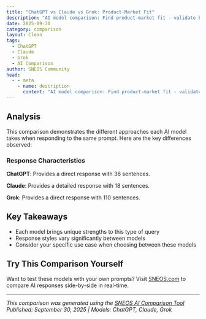 ```yaml
---
title: "ChatGPT vs Claude vs Grok: Product-Market Fit"
description: "AI model comparison: Find product-market fit - validate business idea before scaling..."
date: 2025-09-30
category: comparison
layout: Clean
tags:
  - ChatGPT
  - Claude
  - Grok
  - AI Comparison
author: SNEOS Community
head:
  - - meta
    - name: description
      content: "AI model comparison: Find product-market fit - validate business idea before scaling..."
---
```


<ChatComparison
  title="ChatGPT vs Claude vs Grok: Product-Market Fit"
  prompt="Find product-market fit - validate business idea before scaling"
  :responses='{
    "ChatGPT": "Finding product-market fit (PMF) and validating your business idea before scaling is crucial for building a successful and sustainable business. Here\u2019s a step-by-step guide to help you achieve this:\n\n### 1. Understand Your Target Market\n- **Define your customer segments**: Identify who your potential customers are.\n- **Research their pain points**: Understand the problems they face that your product could solve.\n- **Analyze competitors**: See how current solutions address these problems and identify gaps.\n\n### 2. Develop a Minimum Viable Product (MVP)\n- **Build the simplest version** of your product that delivers core value.\n- **Focus on key features** that directly address your target customers\u2019 pain points.\n- **Keep development costs and time low** to test your idea quickly.\n\n### 3. Conduct Customer Interviews and Surveys\n- **Engage potential customers** with your MVP or concept.\n- **Ask open-ended questions** to learn about their needs, desires, and feedback.\n- **Validate demand**: Are they interested? Would they pay? Why or why not?\n\n### 4. Measure Key Metrics\n- **Engagement**: Are users actively using your MVP?\n- **Retention**: Do they keep coming back?\n- **Conversion**: How many are converting to paid customers or taking your desired action?\n- **Feedback**: Qualitative data on what users like or dislike.\n\n### 5. Iterate Based on Feedback\n- Use feedback to **improve features**, change positioning, or pivot your product if necessary.\n- Repeat testing with updated versions to move closer to PMF.\n\n### 6. Test Pricing and Business Model\n- Experiment with pricing to find what customers are willing to pay.\n- Validate your revenue model (subscription, one-time purchase, freemium, etc.).\n\n### 7. Validate Scale Potential\n- Ensure your target market is large enough and accessible.\n- Test marketing channels to acquire customers cost-effectively.\n\n### 8. Confirm Product-Market Fit\nSome signs include:\n- Rapid growth in users and revenue.\n- High customer retention and low churn.\n- Users actively recommend your product.\n- Users express dissatisfaction when your product is unavailable.\n\n### Summary Checklist:\n- [ ] Clear understanding of target customers and their problems\n- [ ] MVP built and launched quickly\n- [ ] Direct customer engagement with surveys/interviews\n- [ ] Measurement of engagement, retention, and conversion\n- [ ] Iterations made based on real feedback\n- [ ] Pricing and business model tested\n- [ ] Market size and acquisition channels validated\n- [ ] Positive indicators of product-market fit observed\n\n---\n\nIf you want, I can help you craft specific interview questions, design an MVP plan, or analyze market data for your idea!",
    "Claude": "# Finding Product-Market Fit: A Comprehensive Validation Framework\n\n## Understanding Product-Market Fit\n\nProduct-market fit occurs when your product satisfies a strong market demand - you\u0027ve built something people want and are willing to pay for. Here\u0027s how to systematically validate your idea:\n\n## Phase 1: Problem Validation\n\n### 1. Define Your Hypothesis\n- **Problem statement**: What specific problem are you solving?\n- **Target customer**: Who experiences this problem most acutely?\n- **Solution hypothesis**: How will your product solve this problem?\n\n### 2. Customer Discovery\n- **Interview 20-30 potential customers**\n  - Ask about their current pain points\n  - Understand their existing solutions\n  - Gauge problem severity (1-10 scale)\n- **Look for patterns**: Do multiple people describe the same problem?\n- **Validate problem urgency**: Are they actively seeking solutions?\n\n### 3. Market Research\n- Analyze competitor solutions\n- Study market size and growth trends\n- Identify underserved segments\n\n## Phase 2: Solution Validation\n\n### 1. Build an MVP (Minimum Viable Product)\n- Focus on core functionality only\n- Use low-cost validation methods:\n  - Landing pages with signup forms\n  - Prototypes or wireframes\n  - Manual processes behind automation\n  - Concierge services\n\n### 2. Key Metrics to Track\n- **Customer acquisition**: How easily do you acquire users?\n- **Engagement**: How often do users return?\n- **Retention**: What\u0027s your churn rate?\n- **Satisfaction**: Net Promoter Score (NPS)\n- **Revenue**: Are customers willing to pay?\n\n## Phase 3: Market Fit Validation\n\n### Signs You\u0027re Approaching Product-Market Fit:\n\u2705 **High user engagement** (daily/weekly active users)\n\u2705 **Low churn rates** (\u003C5% monthly for B2B, \u003C10% for B2C)\n\u2705 **Organic growth** through word-of-mouth\n\u2705 **Customer desperation** - they\u0027d be very disappointed if your product disappeared\n\u2705 **Revenue growth** without proportional marketing spend increase\n\u2705 **Press and industry recognition**\n\n### The Sean Ellis Test\nSurvey your users: \u0022How would you feel if you could no longer use this product?\u0022\n- **40%\u002B answer \u0022Very disappointed\u0022** = Strong product-market fit indicator\n\n## Phase 4: Validation Methods by Stage\n\n### Early Stage (Pre-Product)\n- **Problem interviews**\n- **Surveys and questionnaires**\n- **Landing page tests**\n- **Smoke tests** (gauge demand before building)\n\n### MVP Stage\n- **A/B testing** different features\n- **Cohort analysis** for retention\n- **User behavior analytics**\n- **Customer feedback loops**\n\n### Growth Stage\n- **Unit economics validation**\n- **Scalability testing**\n- **Customer lifetime value (CLV) analysis**\n- **Market expansion experiments**\n\n## Common Validation Pitfalls to Avoid\n\n\u274C **Confirmation bias** - Only seeking positive feedback\n\u274C **Vanity metrics** - Focusing on downloads vs. active usage\n\u274C **Building in isolation** - Not involving customers in development\n\u274C **Premature scaling** - Growing before achieving fit\n\u274C **Ignoring churn** - Not understanding why customers leave\n\n## When to Pivot vs. Persevere\n\n### Pivot if:\n- Consistent low engagement despite iterations\n- High customer acquisition costs with low retention\n- Market feedback suggests different problem/solution needed\n- Unable to find repeatable, scalable business model\n\n### Persevere if:\n- Core metrics are improving consistently\n- Strong customer feedback on problem-solution fit\n- Clear path to profitability emerging\n- Growing organic demand\n\n## Action Plan Checklist\n\n### Week 1-2: Problem Research\n- [ ] Define target customer persona\n- [ ] Conduct 10\u002B customer interviews\n- [ ] Analyze competition and market size\n- [ ] Document key insights and patterns\n\n### Week 3-4: Solution Design\n- [ ] Create MVP scope based on research\n- [ ] Build prototype or landing page\n- [ ] Set up analytics and tracking\n- [ ] Prepare feedback collection systems\n\n### Week 5-8: Testing \u0026 Iteration\n- [ ] Launch MVP to small user group\n- [ ] Collect and analyze user data\n- [ ] Iterate based on feedback\n- [ ] Expand testing group gradually\n\n### Week 9-12",
    "Grok": "Finding product-market fit (PMF) is a critical step in building a successful business. It means that your product or service satisfies a strong demand in a specific market. Validating your business idea before scaling helps you avoid wasting time, money, and resources on something that might not work. Here\u0027s a step-by-step guide to finding product-market fit and validating your business idea:\n\n---\n\n### 1. Understand Your Target Market\nBefore building or scaling your product, deeply understand who your potential customers are and what problems they face.\n\n- **Identify your target audience**: Define a specific group of people who are most likely to need or want your product. Create detailed customer personas (age, gender, income, location, pain points, behaviors).\n- **Research their pain points**: What problems are they facing? What frustrates them? What do they currently do to solve these issues?\n- **Analyze the competition**: Look at existing solutions in the market. What are competitors doing well, and where are the gaps? Use tools like Google, social media, or platforms like Product Hunt to identify competitors.\n\n**How to research:**\n- Conduct surveys or interviews with potential customers.\n- Join forums, communities, or social media groups where your target audience hangs out (Reddit, Quora, Facebook groups).\n- Use keyword research tools (e.g., Google Keyword Planner) to see what people are searching for related to your idea.\n\n---\n\n### 2. Develop a Minimum Viable Product (MVP)\nAn MVP is a basic version of your product with just enough features to test whether your idea resonates with your target audience.\n\n- **Focus on the core value**: Build only the essential features that solve the primary pain point.\n- **Keep it lean**: Avoid over-investing in design or extra features at this stage. The goal is to test demand, not perfection.\n- **Examples of MVPs**:\n  - A landing page describing your product and collecting email signups.\n  - A no-code prototype (e.g., using tools like Bubble or Figma).\n  - A small batch of handmade products for a physical business.\n\n**Goal**: Get something in front of customers quickly to gather real feedback.\n\n---\n\n### 3. Test Your Idea with Early Adopters\nEarly adopters are the first customers willing to try your product and provide feedback. They\u2019re crucial for validating demand.\n\n- **Reach out to your network**: Start with friends, family, or professional connections who fit your target audience.\n- **Use online platforms**: Post about your MVP in relevant communities (e.g., Reddit, LinkedIn groups, niche forums) or run small, targeted ads (Google Ads, Facebook Ads).\n- **Offer incentives**: Provide early access, discounts, or free trials to encourage people to try your product.\n\n**What to measure**:\n- Are people willing to use your product or sign up for updates?\n- Are they providing positive feedback or expressing genuine interest?\n- Are they willing to pay (even a small amount) for it?\n\n---\n\n### 4. Gather Feedback and Iterate\nFeedback from real users will help you understand whether you\u2019re on the right track and what needs improvement.\n\n- **Ask the right questions**:\n  - What do you like about the product?\n  - What\u2019s missing or frustrating?\n  - Would you recommend this to others? Why or why not?\n- **Use tools for feedback**:\n  - Surveys (Google Forms, Typeform).\n  - One-on-one interviews or user testing sessions.\n  - Analytics (for digital products) to see how users interact with your MVP.\n- **Iterate based on feedback**: Make improvements to your product based on what you learn. Focus on changes that address the most common or critical issues.\n\n**Key indicator of PMF**: If customers are disappointed at the thought of not having your product (e.g., they say, \u201CI\u2019d be devastated if this went away\u201D), you\u2019re likely close to product-market fit.\n\n---\n\n### 5. Validate Demand with Pre-Sales or Commitments\nOne of the strongest ways to validate your idea is to see if people are willing to pay for it before you fully build or scale.\n\n- **Pre-sell your product**: Offer pre-orders or crowdfunding campaigns (e.g., Kickstarter, Indiegogo) to gauge interest.\n- **Collect commitments**: For services or B2B products, secure letters of intent or pilot agreements from potential clients.\n- **Run a small paid test**: Launch a limited version of your product and see if people buy it. Even a small number of sales can indicate demand.\n\n**Key metric**: If people are paying or committing, it\u2019s a strong sign of PMF.\n\n---\n\n### 6. Measure Product-Market Fit\nThere are several ways to assess whether you\u2019ve achieved product-market fit. Look for these signals:\n\n- **Customer retention**: Are users coming back to use your product repeatedly?\n- **Net Promoter Score (NPS)**: Ask customers, \u201CHow likely are you to recommend this product to a friend or colleague?\u201D A high NPS (above 30) suggests strong satisfaction.\n- **Growth through word of mouth**: Are customers referring others to your product without you asking?\n- **Sean Ellis Test**: Ask users, \u201CHow would you feel if you could no longer use this product?\u201D If at least 40% respond with \u201Cvery disappointed,\u201D you\u2019re likely on the right track.\n\n---\n\n### 7. Refine Your Positioning and Messaging\nEven with a good product, poor messaging can prevent you from reaching the right audience.\n\n- **Test different value propositions**: Experiment with how you describe your product\u2019s benefits (e.g., \u201CSave time\u201D vs. \u201CIncrease productivity\u201D).\n- **Adjust based on feedback**: If customers don\u2019t understand what your product does, simplify or reframe your messaging.\n- **Tailor to your audience**: Use language and channels that resonate with your target market.\n\n---\n\n### 8. Scale Only After Achieving PMF\nScaling too early can be a costly mistake if you haven\u2019t validated your idea. Wait until you see consistent demand and positive feedback before investing heavily in marketing, hiring, or production.\n\n- **Signs you\u2019re ready to scale**:\n  - Steady customer growth or sales.\n  - High retention rates and customer satisfaction.\n  - Clear understanding of who your best customers are and how to reach them.\n- **Scaling strategies**:\n  - Invest in marketing (paid ads, content marketing, partnerships).\n  - Expand your product features or target new markets.\n  - Build a team to handle operations and growth.\n\n---\n\n### Tools and Resources for Validation\n- **Surveys and Feedback**: Google Forms, Typeform, SurveyMonkey.\n- **Landing Pages**:Carrd, Unbounce, Leadpages.\n- **Prototyping**: Figma, InVision, Bubble (no-code).\n- **Customer Research**: Reddit, Quora, Facebook Groups, LinkedIn.\n- **Analytics**: Google Analytics, Hotjar (for user behavior).\n- **Crowdfunding**: Kickstarter, Indiegogo.\n- **Ad Platforms**: Google Ads, Facebook Ads (for small-scale testing).\n\n---\n\n### Common Pitfalls to Avoid\n1. **Building before validating**: Don\u2019t spend months or years perfecting a product without testing demand first.\n2. **Ignoring feedback**: Be open to criticism and willing to pivot if necessary.\n3. **Targeting everyone**: Focus on a niche audience initially to build traction.\n4. **Scaling too soon**: Without PMF, scaling will likely lead to wasted resources.\n\n---\n\n### Final Thoughts: Be Ready to Pivot\nNot every idea will achieve product-market fit on the first try. If your initial tests show little interest or willingness to pay, consider pivoting. A pivot could mean:\n- Changing your target audience.\n- Adjusting the problem you\u2019re solving.\n- Offering a different solution or feature set.\n\nBy validating your idea early, gathering real customer feedback, and iterating based on data, you\u2019ll increase your chances of finding product-market fit and building a sustainable business. Only scale when you\u2019re confident that you\u2019re solving a real problem for a specific group of people who are willing to pay for your solution."
  }'
  published-date="22:46"
/>

## Analysis

This comparison demonstrates the different approaches each AI model takes when responding to the same prompt. Here are the key differences observed:

### Response Characteristics

**ChatGPT**: Provides a direct response with 36 sentences. 

**Claude**: Provides a detailed response with 18 sentences. 

**Grok**: Provides a direct response with 110 sentences. 

## Key Takeaways

- Each model brings unique strengths to this type of query
- Response styles vary significantly between models
- Consider your specific use case when choosing between these models

## Try This Comparison Yourself

Want to test these models with your own prompts? Visit [SNEOS.com](https://sneos.com) to compare AI responses side-by-side in real-time.

---

*This comparison was generated using the [SNEOS AI Comparison Tool](https://sneos.com)*
*Published: September 30, 2025 | Models: ChatGPT, Claude, Grok*

